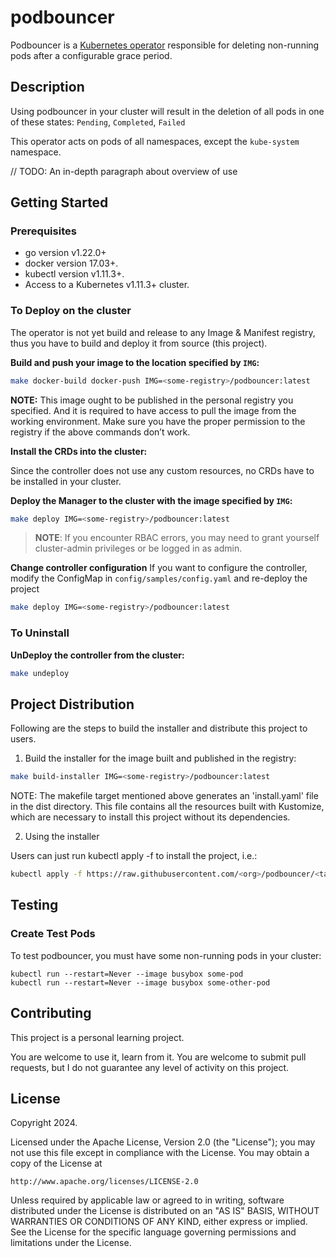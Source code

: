 # podbouncer

Podbouncer is a [Kubernetes operator](https://kubernetes.io/docs/concepts/extend-kubernetes/operator/)
responsible for deleting non-running pods after a configurable grace period.

## Description

Using podbouncer in your cluster will result in the deletion of all pods in one of
these states: `Pending`, `Completed`, `Failed`

This operator acts on pods of all namespaces, except the `kube-system` namespace.

// TODO: An in-depth paragraph about overview of use

## Getting Started

### Prerequisites
- go version v1.22.0+
- docker version 17.03+.
- kubectl version v1.11.3+.
- Access to a Kubernetes v1.11.3+ cluster.

### To Deploy on the cluster

The operator is not yet build and release to any Image & Manifest registry, thus you
have to build and deploy it from source (this project).

**Build and push your image to the location specified by `IMG`:**

```sh
make docker-build docker-push IMG=<some-registry>/podbouncer:latest
```

**NOTE:** This image ought to be published in the personal registry you specified.
And it is required to have access to pull the image from the working environment.
Make sure you have the proper permission to the registry if the above commands don’t work.

**Install the CRDs into the cluster:**

Since the controller does not use any custom resources, no CRDs have to be installed in your cluster.

**Deploy the Manager to the cluster with the image specified by `IMG`:**

```sh
make deploy IMG=<some-registry>/podbouncer:latest
```

> **NOTE**: If you encounter RBAC errors, you may need to grant yourself cluster-admin
privileges or be logged in as admin.

**Change controller configuration**
If you want to configure the controller, modify the ConfigMap in `config/samples/config.yaml`
and re-deploy the project

```sh
make deploy IMG=<some-registry>/podbouncer:latest
```

### To Uninstall

**UnDeploy the controller from the cluster:**

```sh
make undeploy
```

## Project Distribution

Following are the steps to build the installer and distribute this project to users.

1. Build the installer for the image built and published in the registry:

```sh
make build-installer IMG=<some-registry>/podbouncer:latest
```

NOTE: The makefile target mentioned above generates an 'install.yaml'
file in the dist directory. This file contains all the resources built
with Kustomize, which are necessary to install this project without
its dependencies.

2. Using the installer

Users can just run kubectl apply -f <URL for YAML BUNDLE> to install the project, i.e.:

```sh
kubectl apply -f https://raw.githubusercontent.com/<org>/podbouncer/<tag or branch>/dist/install.yaml
```

## Testing

### Create Test Pods

To test podbouncer, you must have some non-running pods in your cluster:

```shell
kubectl run --restart=Never --image busybox some-pod
kubectl run --restart=Never --image busybox some-other-pod
```

## Contributing

This project is a personal learning project.

You are welcome to use it, learn from it. You are welcome to submit pull requests,
but I do not guarantee any level of activity on this project.

## License

Copyright 2024.

Licensed under the Apache License, Version 2.0 (the "License");
you may not use this file except in compliance with the License.
You may obtain a copy of the License at

    http://www.apache.org/licenses/LICENSE-2.0

Unless required by applicable law or agreed to in writing, software
distributed under the License is distributed on an "AS IS" BASIS,
WITHOUT WARRANTIES OR CONDITIONS OF ANY KIND, either express or implied.
See the License for the specific language governing permissions and
limitations under the License.

